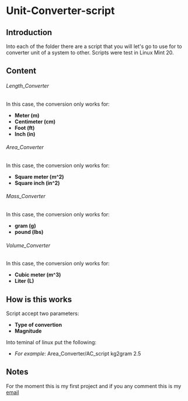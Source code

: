 # Unit-Converter-script
## Introduction
Into each of the folder there are a script that you will let's go to use for to converter unit of a system to other. Scripts were test in Linux Mint 20.

## Content
###### Length_Converter
In this case, the conversion only works for:

   - **Meter (m)**
   - **Centimeter (cm)**
   - **Foot (ft)**
   - **Inch (in)**

###### Area_Converter
In this case, the conversion only works for:

   - **Square meter (m^2)**
   - **Square inch (in^2)**

###### Mass_Converter
In this case, the conversion only works for:

   - **gram (g)**
   - **pound (lbs)**

###### Volume_Converter
In this case, the conversion only works for:

   - **Cubic meter (m^3)**
   - **Liter (L)**
   
## How is this works
Script accept two parameters:

   - **Type of convertion**
   - **Magnitude**

Into teminal of linux put the following:

   - _For example_:
   	 Area_Converter/AC_script kg2gram 2.5

## Notes
For the moment this is my first project and if you any comment this is my [email](mailto:ingdramirezs@gmail.com)
